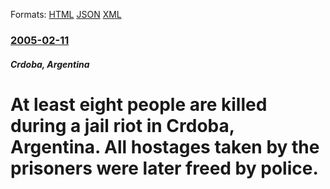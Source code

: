 
Formats: [HTML](/news/2005/02/11/at-least-eight-people-are-killed-during-a-jail-riot-in-cordoba-argentina-all-hostages-taken-by-the-prisoners-were-later-freed-by-police.html)  [JSON](/news/2005/02/11/at-least-eight-people-are-killed-during-a-jail-riot-in-cordoba-argentina-all-hostages-taken-by-the-prisoners-were-later-freed-by-police.json)  [XML](/news/2005/02/11/at-least-eight-people-are-killed-during-a-jail-riot-in-cordoba-argentina-all-hostages-taken-by-the-prisoners-were-later-freed-by-police.xml)  

### [2005-02-11](/news/2005/02/11/index.md)

##### Crdoba, Argentina
#  At least eight people are killed during a jail riot in Crdoba, Argentina. All hostages taken by the prisoners were later freed by police.



